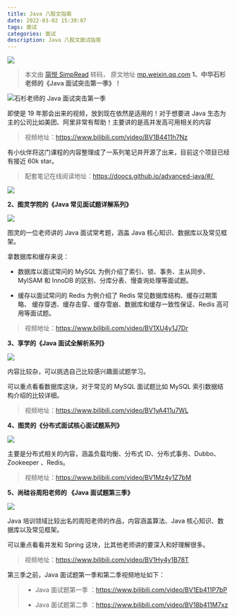 ```yaml
---
title: Java 八股文指南
date: 2022-03-02 15:39:07
tags: 面试
categories: 面试
description: Java 八股文面试指南
---
```


<meta name="referrer" content="no-referrer"/>

![](https://gitee.com/lingzhexi/blogImage/raw/master/img/2022/03/202203021537909.jpeg)


<!--more-->
> 本文由 [简悦 SimpRead](http://ksria.com/simpread/) 转码， 原文地址 [mp.weixin.qq.com](https://mp.weixin.qq.com/s/FkuyBobjh5rON-WFp6yFMA)
**1、中华石杉老师的《Java 面试突击第一季》！**

  

![](https://gitee.com/lingzhexi/blogImage/raw/master/img/2022/03/202203021537821.png)石杉老师的 Java 面试突击第一季

即使是 19 年那会出来的视频，放到现在依然是适用的！对于想要进 Java 生态为主的公司比如美团、阿里非常有帮助！主要讲的是高并发高可用相关的内容

> 视频地址：https://www.bilibili.com/video/BV1B4411h7Nz

有小伙伴将这门课程的内容整理成了一系列笔记并开源了出来，目前这个项目已经有接近 60k star。

> 配套笔记在线阅读地址：https://doocs.github.io/advanced-java/#/ 

![](https://gitee.com/lingzhexi/blogImage/raw/master/img/2022/03/202203021537433.png)

**2、图灵学院的《Java 常见面试题详解系列》**

![](https://gitee.com/lingzhexi/blogImage/raw/master/img/2022/03/202203021537293.png)

图灵的一位老师讲的 Java 面试常考题，涵盖 Java 核心知识、数据库以及常见框架。

拿数据库和缓存来说：

*   数据库以面试常问的 MySQL 为例介绍了索引、锁、事务、主从同步、MyISAM 和 InnoDB 的区别、分库分表、慢查询处理等面试题。

*   缓存以面试常问的 Redis 为例介绍了 Redis 常见数据库结构、缓存过期策略、 缓存穿透、缓存击穿、缓存雪崩、数据库和缓存一致性保证、Redis 高可用等面试题。

> 视频地址：https://www.bilibili.com/video/BV1XU4y1J7Dr

**3、享学的《Java 面试全解析系列》**

![](https://gitee.com/lingzhexi/blogImage/raw/master/img/2022/03/202203021537956.png)

内容比较杂，可以挑选自己比较感兴趣面试题学习。

可以重点看看数据库这块，对于常见的 MySQL 面试题比如 MySQL 索引数据结构介绍的比较详细。

> 视频地址：https://www.bilibili.com/video/BV1yA411u7WL

**4、图灵的《分布式面试核心面试题系列》**

![](https://mmbiz.qpic.cn/mmbiz_png/iaIdQfEric9TznMwv90LicM81CUe5YjBaRBHyXVfsu2zjibQo6oib4Ga7sbvmvOta5vlkCdYeic8n5uic4nXw8HVPwGRA/640?wx_fmt=png)

主要是分布式相关的内容，涵盖负载均衡、分布式 ID、分布式事务、Dubbo、Zookeeper 、Redis。

> 视频地址：https://www.bilibili.com/video/BV1Mz4y1Z7bM

**5、尚硅谷周阳老师的 《Java 面试题第三季》**

![](https://gitee.com/lingzhexi/blogImage/raw/master/img/2022/03/202203021538587.png)

Java 培训领域比较出名的周阳老师的作品，内容涵盖算法、Java 核心知识、数据库以及常见框架。

可以重点看看并发和 Spring 这块，比其他老师讲的要深入和好理解很多。

> 视频地址：https://www.bilibili.com/video/BV1Hy4y1B78T

第三季之前，Java 面试题第一季和第二季视频地址如下：

> *   Java 面试题第一季 ：https://www.bilibili.com/video/BV1Eb411P7bP
>
> *   Java 面试题第二季 ：https://www.bilibili.com/video/BV18b411M7xz